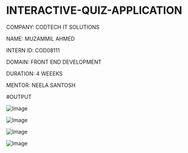 # INTERACTIVE-QUIZ-APPLICATION

COMPANY: CODTECH IT SOLUTIONS

NAME: MUZAMMIL AHMED

INTERN ID: COD08111

DOMAIN: FRONT END DEVELOPMENT

DURATION: 4 WEEEKS

MENTOR: NEELA SANTOSH

#OUTPUT

![Image](https://github.com/user-attachments/assets/287c9e15-db20-4eb3-b026-6e637997f29f)

![Image](https://github.com/user-attachments/assets/08651463-90a3-462d-bac6-7846d473a8e9)

![Image](https://github.com/user-attachments/assets/430fa74b-63a9-4483-a935-aa6c96529f4d)

![Image](https://github.com/user-attachments/assets/e106b1f8-ac77-4353-8050-07e348713f48)
